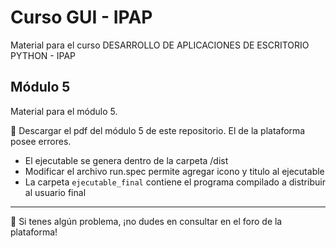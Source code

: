 # Curso GUI - IPAP
Material para el curso DESARROLLO DE APLICACIONES DE ESCRITORIO PYTHON - IPAP

## Módulo 5

Material para el módulo 5. 

🚨 Descargar el pdf del módulo 5 de este repositorio. El de la plataforma posee errores.

- El ejecutable se genera dentro de la carpeta /dist
- Modificar el archivo run.spec permite agregar icono y titulo al ejecutable
- La carpeta `ejecutable_final` contiene el programa compilado a distribuir al usuario final


---

🚧 Si tenes algún problema, ¡no dudes en consultar en el foro de la plataforma!
